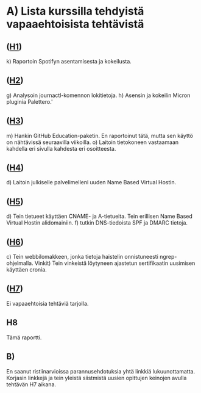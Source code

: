 # A)  Lista kurssilla tehdyistä vapaaehtoisista tehtävistä

## ([H1](https://github.com/zam-1/linux-course/blob/main/H1/h1-oma-linux.md))


k) Raportoin Spotifyn asentamisesta ja kokeilusta.

## ([H2](https://github.com/zam-1/linux-course/blob/main/H2/h2-komentaja-pingviini.md))

g) Analysoin journactl-komennon lokitietoja.
h) Asensin ja kokeilin Micron pluginia Palettero.'

## ([H3](https://github.com/zam-1/linux-course/blob/main/H3/h3-Hello-Web-Server.md))

m) Hankin GitHub Education-paketin. En raportoinut tätä, mutta sen käyttö on nähtävissä seuraavilla viikoilla.
o) Laitoin tietokoneen vastaamaan kahdella eri sivulla kahdesta eri osoitteesta.

## ([H4](https://github.com/zam-1/linux-course/blob/main/H4/h4-Maailma-kuulee.md))

d) Laitoin julkiselle palvelimelleni uuden Name Based Virtual Hostin.

## ([H5](https://github.com/zam-1/linux-course/blob/main/H5/h5-Nimekas.md))

d) Tein tietueet käyttäen CNAME- ja A-tietueita. Tein erillisen Name Based Virtual Hostin alidomainiin.
f) tutkin DNS-tiedoista SPF ja DMARC tietoja.

## ([H6](https://github.com/zam-1/linux-course/blob/main/H6/h6-salataampa.md))

c) Tein webbilomakkeen, jonka tietoja haistelin onnistuneesti ngrep-ohjelmalla.
Vinkit) Tein vinkeistä löytyneen ajastetun sertifikaatin uusimisen käyttäen cronia.

## ([H7](https://github.com/zam-1/linux-course/blob/main/H6/h6-salataampa.md))

Ei vapaaehtoisia tehtäviä tarjolla.

## H8

Tämä raportti.

## B)

En saanut ristiinarvioissa parannusehdotuksia yhtä linkkiä lukuunottamatta. Korjasin linkkejä ja tein yleistä siistmistä uusien opittujen keinojen avulla tehtävän H7 aikana.






